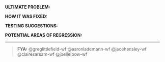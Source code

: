 __ULTIMATE PROBLEM:__



__HOW IT WAS FIXED:__



__TESTING SUGGESTIONS:__



__POTENTIAL AREAS OF REGRESSION:__



---


> __FYA:__ @greglittlefield-wf @aaronlademann-wf @jacehensley-wf @clairesarsam-wf @joelleibow-wf